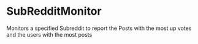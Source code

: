 # SubRedditMonitor
Monitors a specified Subreddit to report the Posts with the most up votes and the users with the most posts
